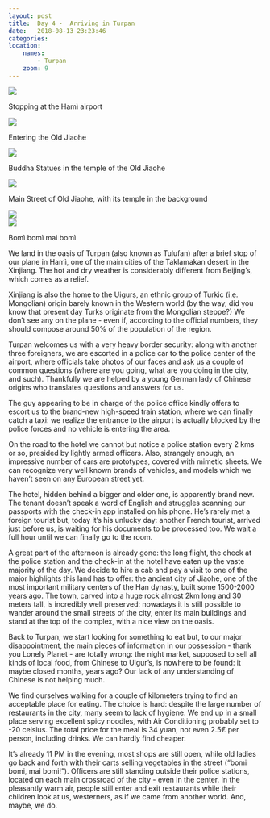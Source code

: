 ```yaml
---
layout: post
title:  Day 4 -  Arriving in Turpan
date:   2018-08-13 23:23:46
categories: 
location:
    names:
        - Turpan
    zoom: 9
---
```


<div class="post-image">
    <img src="https://s3.eu-west-3.amazonaws.com/com.simonecivetta.centralasia2018/1534314027.67091-3.jpeg" />
    <p class="post-image-caption">Stopping at the Hamì airport</p>
</div>

<div class="post-image">
    <img src="https://s3.eu-west-3.amazonaws.com/com.simonecivetta.centralasia2018/1534314027.67091-1.jpeg" />
    <p class="post-image-caption">Entering the Old Jiaohe</p>
</div>

<div class="post-image">
    <img src="https://s3.eu-west-3.amazonaws.com/com.simonecivetta.centralasia2018/1534314027.67091-2.jpeg" />
    <p class="post-image-caption">Buddha Statues in the temple of the Old Jiaohe</p>
</div>

<div class="post-image">
    <img src="https://s3.eu-west-3.amazonaws.com/com.simonecivetta.centralasia2018/1534314027.67091-4.jpeg" />
    <p class="post-image-caption">Main Street of Old Jiaohe, with its temple in the background</p>
</div>

<div class="post-image">
    <img src="https://s3.eu-west-3.amazonaws.com/com.simonecivetta.centralasia2018/1534314027.67091-5.jpeg" />
    
</div>

<div class="post-image">
    <img src="https://s3.eu-west-3.amazonaws.com/com.simonecivetta.centralasia2018/1534314027.67091-0.jpeg" />
    <p class="post-image-caption">Bomì bomì mai bomì</p>
</div>


We land in the oasis of Turpan (also known as Tulufan) after a brief stop of our plane in Hamì, one of the main cities of the Taklamakan desert in the Xinjiang.
The hot and dry weather is considerably different from Beijing’s, which comes as a relief.

Xinjiang is also the home to the Uigurs, an ethnic group of Turkic (i.e. Mongolian) origin barely known in the Western world (by the way, did you know that present day Turks originate from the Mongolian steppe?) We don’t see any on the plane - even if, according to the official numbers, they should compose around 50% of the population of the region.

Turpan welcomes us with a very heavy border security: along with another three foreigners, we are escorted in a police car to the police center of the airport, where officials take photos of our faces and ask us a couple of common questions (where are you going, what are you doing in the city, and such). Thankfully we are helped by a young German lady of Chinese origins who translates questions and answers for us.

The guy appearing to be in charge of the police office kindly offers to escort us to the brand-new high-speed train station, where we can finally catch a taxi: we realize the entrance to the airport is actually blocked by the police forces and no vehicle is entering the area.

On the road to the hotel we cannot but notice a police station every 2 kms or so, presided by lightly armed officers. Also, strangely enough, an impressive number of cars are prototypes, covered with mimetic sheets. We can recognize very well known brands of vehicles, and models which we haven’t seen on any European street yet.  

The hotel, hidden behind a bigger and older one, is apparently brand new. The tenant doesn’t speak a word of English and struggles scanning our passports with the check-in app installed on his phone. He’s rarely met a foreign tourist but, today it’s his unlucky day: another French tourist, arrived  just before us, is waiting for his documents to be processed too. We wait a full hour until we can finally go to the room. 

A great part of the afternoon is already gone: the long flight, the check at the police station and the check-in at the hotel have eaten up the vaste majority of the day. We decide to hire a cab and pay a visit to one of the major highlights this land has to offer: the ancient city of Jiaohe, one of the most important military centers of the Han dynasty, built some 1500-2000 years ago. The town, carved into a huge rock almost 2km long and 30 meters tall, is incredibly well preserved: nowadays it is still possible to wander around the small streets of the city, enter its main buildings and stand at the top of the complex, with a nice view on the oasis.

Back to Turpan, we start looking for something to eat but, to our major disappointment, the main pieces of information in our possession - thank you Lonely Planet - are totally wrong: the night market, supposed to sell all kinds of local food, from Chinese to Uigur’s, is nowhere to be found: it maybe closed months, years ago? Our lack of any understanding of Chinese is not helping much.

We find ourselves walking for a couple of kilometers trying to find an acceptable place for eating. The choice is hard: despite the large number of restaurants in the city, many seem to lack of hygiene. We end up in a small place serving excellent spicy noodles, with Air Conditioning probably set to -20 celsius. The total price for the meal is 34 yuan, not even 2.5€ per person, including drinks. We can hardly find cheaper.

It’s already 11 PM in the evening, most shops are still open, while old ladies go back and forth with their carts selling vegetables in the street (“bomi bomi, mai bomi!”). Officers are still standing outside their police stations, located on each main crossroad of the city - even in the center. 
In the pleasantly warm air, people still enter and exit restaurants while their children look at us, westerners, as if we came from another world. And, maybe, we do.
